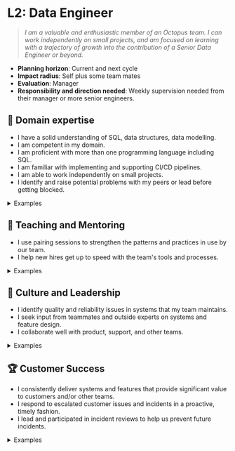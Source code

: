# L2: Data Engineer

> _I am a valuable and enthusiastic member of an Octopus team. I can work independently on small projects, and am focused on learning with a trajectory of growth into the contribution of a Senior Data Engineer or beyond._

- **Planning horizon**: Current and next cycle
- **Impact radius**: Self plus some team mates
- **Evaluation**: Manager
- **Responsibility and direction needed**: Weekly supervision needed from their manager or more senior engineers.

## 🦉 Domain expertise

- I have a solid understanding of SQL, data structures, data modelling.
- I am competent in my domain.
- I am proficient with more than one programming language including SQL.
- I am familiar with implementing and supporting CI/CD pipelines.
- I am able to work independently on small projects.
- I identify and raise potential problems with my peers or lead before getting blocked.

<details>
<summary>Examples</summary>
- Within data modelling sessions have strong inputs, connections between data and normalised/denormalized
- I completed maintenance work in a complex area of the data pipeline, relying on my existing knowledge and occasionally reaching out for help from my more senior teammates when I knew I would need it.
- I self-assigned a task, discussed it with a team member, and completed the work to a high standard.

</details>

## 🌱 Teaching and Mentoring

- I use pairing sessions to strengthen the patterns and practices in use by our team.
- I help new hires get up to speed with the team's tools and processes.

<details>
<summary>Examples</summary>
- I gave feedback during a retrospective or incident postmortem that resulted in a process improvement.
- I acted as a buddy for a new person who joined my team, and helped them become productive with our tools.
- I gave feedback in a code review that resulted in a teammate updating the code to reflect better practices.

</details>

## 🧭 Culture and Leadership

- I identify quality and reliability issues in systems that my team maintains.
- I seek input from teammates and outside experts on systems and feature design.
- I collaborate well with product, support, and other teams.

<details>
<summary>Examples</summary>

- I noticed a section of data transformation that could result in a data issue, and I modified it to prevent the issue.
- I was assigned a task in a greenfields project that required me to design a small system, so I reached out to my team lead to collaborate with me.
- My product manager and my team lead asked me to do two things as the top priority, so I got them together in a conversation so we could work it out as a team.

</details>

## 🏆 Customer Success

- I consistently deliver systems and features that provide significant value to customers and/or other teams.
- I respond to escalated customer issues and incidents in a proactive, timely fashion.
- I lead and participated in incident reviews to help us prevent future incidents.

<details>
<summary>Examples</summary>

- The team assigned me work last cycle based on customer needs and I completed this work diligently.
- A customer issue was escalated to my team, which I investigated and fixed at the most suitable time based on my existing workload.

</details>
